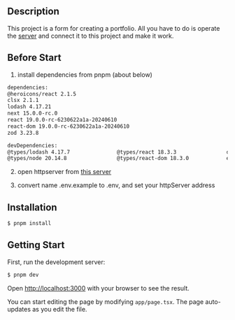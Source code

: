 ## Description

This project is a form for creating a portfolio. All you have to do is operate the [server](https://github.com/octuniv/pf-server) and connect it to this project and make it work.

## Before Start

1. install dependencies from pnpm (about below)

```bash
dependencies:
@heroicons/react 2.1.5
clsx 2.1.1
lodash 4.17.21
next 15.0.0-rc.0
react 19.0.0-rc-6230622a1a-20240610
react-dom 19.0.0-rc-6230622a1a-20240610
zod 3.23.8

devDependencies:
@types/lodash 4.17.7               @types/react 18.3.3                dotenv 16.4.5                      eslint-config-next 15.0.0-rc.0     prettier 3.3.3                     tailwindcss 3.4.4
@types/node 20.14.8                @types/react-dom 18.3.0            eslint 9.9.1                       postcss 8.4.44                     prettier-plugin-tailwindcss 0.6.6  typescript 5.5.2
```

2. open httpserver from [this server](https://github.com/octuniv/pf-server)

3. convert name .env.example to .env, and set your httpServer address

## Installation

```bash
$ pnpm install
```

## Getting Start

First, run the development server:

```bash
$ pnpm dev
```

Open [http://localhost:3000](http://localhost:3000) with your browser to see the result.

You can start editing the page by modifying `app/page.tsx`. The page auto-updates as you edit the file.
